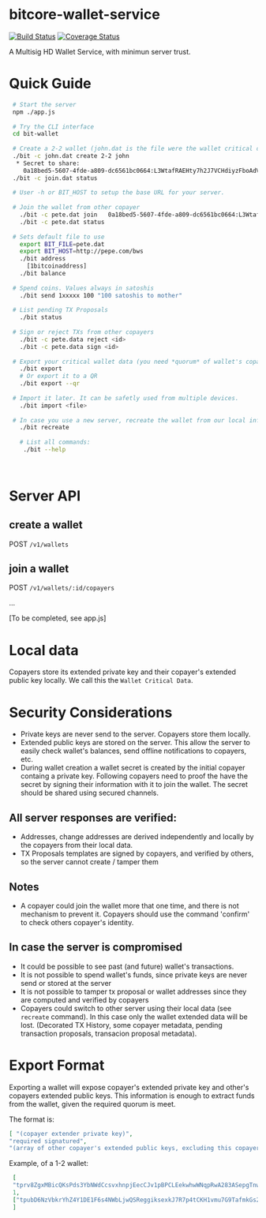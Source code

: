 # bitcore-wallet-service


[![Build Status](https://img.shields.io/travis/bitpay/bitcore-wallet-service.svg?branch=master&style=flat-square)](https://travis-ci.org/bitpay/bitcore-wallet-service)
[![Coverage Status](https://img.shields.io/coveralls/bitpay/bitcore-wallet-service.svg?style=flat-square)](https://coveralls.io/r/bitpay/bitcore-wallet-service)


A Multisig HD Wallet Service, with minimun server trust.

# Quick Guide

``` bash
 # Start the server
 npm ./app.js
 
 # Try the CLI interface
 cd bit-wallet
 
 # Create a 2-2 wallet (john.dat is the file were the wallet critical data will be stored, add -t for testnet)
 ./bit -c john.dat create 2-2 john 
  * Secret to share:
  	0a18bed5-5607-4fde-a809-dc6561bc0664:L3WtafRAEHty7h2J7VCHdiyzFboAdVFnNZXMmqDGw4yiu5kW9Tp4:T
 ./bit -c join.dat status
 
 # User -h or BIT_HOST to setup the base URL for your server.
 
 # Join the wallet from other copayer
   ./bit -c pete.dat join	0a18bed5-5607-4fde-a809-dc6561bc0664:L3WtafRAEHty7h2J7VCHdiyzFboAdVFnNZXMmqDGw4yiu5kW9Tp4:T
   ./bit -c pete.dat status
   
 # Sets default file to use  
   export BIT_FILE=pete.dat
   export BIT_HOST=http://pepe.com/bws
   ./bit address 
     [1bitcoinaddress]
   ./bit balance
   
 # Spend coins. Values always in satoshis
   ./bit send 1xxxxx 100 "100 satoshis to mother"
 
 # List pending TX Proposals
   ./bit status
   
 # Sign or reject TXs from other copayers
   ./bit -c pete.data reject <id>
   ./bit -c pete.data sign <id>
   
 # Export your critical wallet data (you need *quorum* of wallet's copayer to extract coins)
   ./bit export
   # Or export it to a QR 
   ./bit export --qr
   
 # Import it later. It can be safetly used from multiple devices.
   ./bit import <file>
   
 # In case you use a new server, recreate the wallet from our local information
   ./bit recreate 
   
   # List all commands:
    ./bit --help
    
    
  ```
  
# Server API

## create a wallet
 POST  `/v1/wallets`
## join a wallet
 POST  `/v1/wallets/:id/copayers`

 ...

 [To be completed, see app.js]
 
# Local  data

Copayers store its extended private key and their copayer's extended public key locally. We call this the ``Wallet Critical Data``. 

# Security Considerations
 * Private keys are never send to the server. Copayers store them locally.
 * Extended public keys are stored on the server. This allow the server to easily check wallet's balances, send offline notifications to copayers, etc.
 * During wallet creation a wallet secret is created by the initial copayer containg a private key. Following copayers need to proof the have the secret by signing their information with it to join the wallet. The secret should be shared using secured channels.

## All server responses are verified:
  * Addresses, change addresses are derived independently and locally by the copayers from their local data.
  * TX Proposals templates are signed by copayers, and verified by others, so the server cannot create / tamper them

## Notes
 * A copayer could join the wallet more that one time, and there is not mechanism to prevent it. Copayers should use the command 'confirm' to check others copayer's identity.
##  In case the server is compromised
 * It could be possible to see past (and future) wallet's transactions.
 * It is not possible to spend wallet's funds, since private keys are never send or stored at the server
 * It is not possible to tamper tx proposal or wallet addresses since they are computed and verified by copayers
 * Copayers could switch to other server using their local data (see `recreate` command). In this case only the wallet extended data will be lost. (Decorated TX History,  some copayer metadata, pending transaction proposals, transacion proposal metadata).


# Export Format
 Exporting a wallet will expose copayer's extended private key and other's copayers extended public keys. This information is enough to extract funds from the wallet, given the required quorum is meet.
 
 The format is:
 ``` json
 [ "(copayer extender private key)", 
 "required signatured", 
 "(array of other copayer's extended public keys, excluding this copayer)"]
 ```
 Example, of a 1-2 wallet:
 ``` json
  [
  "tprv8ZgxMBicQKsPds3YbNWdCcsvxhnpjEecCJv1pBPCLEekwhwWNqpRwA283ASepgTnwAXhu4vZPeRAiX1CpPcjcY6izWSC3NVqyk1gWhF8xWy",
  1,
  ["tpubD6NzVbkrYhZ4Y1DE1F6s4NWbLjwQSReggiksexkJ7R7p4tCKH1vmu7G9TafmkGs252PMrs5j6xz7uSiDLbUsE43eHbRa5wCauXqhJnhN9MB"]
  ]
```

